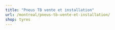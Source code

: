 ```yaml
---
title: "Pneus TB vente et installation"
url: /montreal/pneus-tb-vente-et-installation/
shop: tyres
---
```

